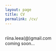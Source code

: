 ```yaml
---
layout: page
title: CV
permalink: /cv/
---
```

<br/>
riina.leea(@)gmail.com  
<br/>
<div class="post-text-alone">  
coming soon...
</div>  
<p></p>


<!-- [Download CV](2020cvnieminen.pdf) -->